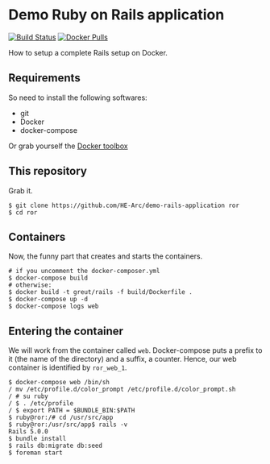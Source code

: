 # Demo Ruby on Rails application

[![Build Status](https://travis-ci.org/HE-Arc/demo-rails-application.svg?branch=master)](https://travis-ci.org/HE-Arc/demo-rails-application)
[![Docker Pulls](https://img.shields.io/docker/pulls/greut/rails.svg?maxAge=2592000?style=flat-square)](https://hub.docker.com/r/greut/rails)

How to setup a complete Rails setup on Docker.

## Requirements

So need to install the following softwares:

 * git
 * Docker
 * docker-compose

Or grab yourself the [Docker toolbox](https://www.docker.com/docker-toolbox)

## This repository

Grab it.

    $ git clone https://github.com/HE-Arc/demo-rails-application ror
    $ cd ror

## Containers

Now, the funny part that creates and starts the containers.

    # if you uncomment the docker-composer.yml
    $ docker-compose build
    # otherwise:
    $ docker build -t greut/rails -f build/Dockerfile .
    $ docker-compose up -d
    $ docker-compose logs web

## Entering the container

We will work from the container called `web`. Docker-compose puts a prefix
to it (the name of the directory) and a suffix, a counter. Hence, our web
container is identified by `ror_web_1`.

    $ docker-compose web /bin/sh
    / mv /etc/profile.d/color_prompt /etc/profile.d/color_prompt.sh
    / # su ruby
    / $ . /etc/profile
    / $ export PATH = $BUNDLE_BIN:$PATH
    $ ruby@ror:/# cd /usr/src/app
    $ ruby@ror:/usr/src/app$ rails -v
    Rails 5.0.0
    $ bundle install
    $ rails db:migrate db:seed
    $ foreman start
